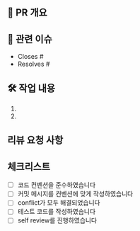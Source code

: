 
## 💫 PR 개요
<!-- PR에 대한 간단한 설명 -->

## 📌 관련 이슈
<!-- 이슈 연결 -->
- Closes #
- Resolves #

## 🛠 작업 내용
<!-- 구현한 내용을 자세히 설명 (시나리오나 구현 이유 등) -->
1.
2.

## 리뷰 요청 사항
<!-- 리뷰어가 특별히 봐주었으면 하는 부분을 작성! -->

## 체크리스트
<!-- PR을 생성하기 전에 확인해야 할 사항들 -->
- [ ] 코드 컨벤션을 준수하였습니다
- [ ] 커밋 메시지를 컨벤션에 맞게 작성하였습니다
- [ ] conflict가 모두 해결되었습니다
- [ ] 테스트 코드를 작성하였습니다
- [ ] self review를 진행하였습니다